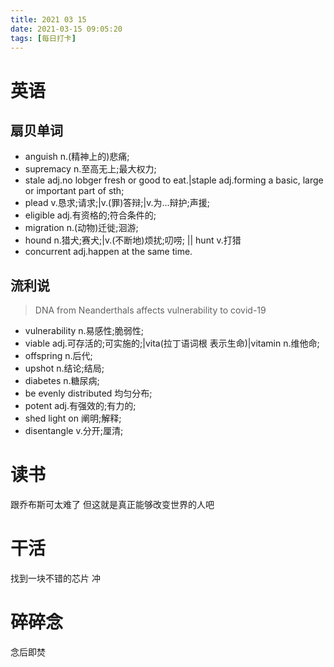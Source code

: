 ```yaml
---
title: 2021 03 15  
date: 2021-03-15 09:05:20
tags: [每日打卡]
---
```

# 英语
## 扇贝单词
- anguish n.(精神上的)悲痛;
- supremacy n.至高无上;最大权力;
- stale adj.no lobger fresh or good to eat.|staple adj.forming a basic, large or important part of sth;
- plead v.恳求;请求;|v.(罪)答辩;|v.为...辩护;声援;
- eligible adj.有资格的;符合条件的;
- migration n.(动物)迁徙;洄游;
- hound n.猎犬;赛犬;|v.(不断地)烦扰;叨唠; || hunt v.打猎
- concurrent adj.happen at the same time.
## 流利说
> DNA from Neanderthals affects vulnerability to covid-19
- vulnerability n.易感性;脆弱性;
- viable adj.可存活的;可实施的;|vita(拉丁语词根 表示生命)|vitamin n.维他命;
- offspring n.后代;
- upshot n.结论;结局;
- diabetes n.糖尿病;
- be evenly distributed 均匀分布;
- potent adj.有强效的;有力的;
- shed light on 阐明;解释;
- disentangle v.分开;厘清;
# 读书
跟乔布斯可太难了 但这就是真正能够改变世界的人吧
# 干活
找到一块不错的芯片 冲
# 碎碎念
念后即焚
